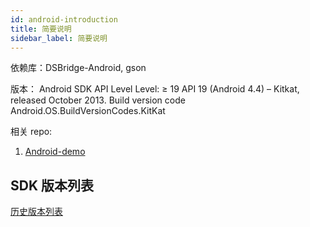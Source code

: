 ```yaml
---
id: android-introduction
title: 简要说明
sidebar_label: 简要说明
---
```


依赖库：DSBridge-Android, gson

版本：
Android SDK API Level Level: ≥ 19
API 19 (Android 4.4) – Kitkat, released October 2013. Build version code Android.OS.BuildVersionCodes.KitKat

相关 repo:

1. [Android-demo](https://github.com/duty-os/white-demo-android)

## SDK 版本列表

[历史版本列表](https://jitpack.io/com/github/duty-os/white-sdk-android/)